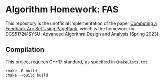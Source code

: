 
# Algorithm Homework: FAS

This repository is the unofficial implementation of the paper [Computing a Feedback Arc Set Using PageRank](https://doi.org/10.1007/978-3-031-22203-0_1), which is the homework for DCS5172@SYSU: Advanced Algorithm Design and Analysis (Spring 2023).

## Compilation

This project requires C++17 standard, as specified in `CMakeLists.txt`.

```
cmake -B build
cmake --build build
```

